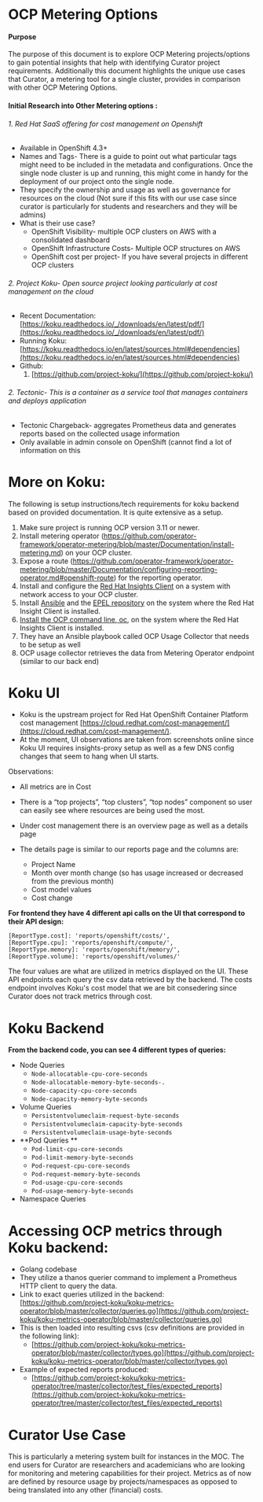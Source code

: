 # OCP Metering Options


#### Purpose

The purpose of this document is to explore OCP Metering projects/options to gain potential insights that help with identifying Curator project requirements. Additionally this document highlights the unique use cases that Curator, a metering tool for a single cluster, provides in comparison with other OCP Metering Options. 


#### Initial Research into Other Metering options :
###### 1. Red Hat SaaS offering for cost management on Openshift
*   Available in OpenShift 4.3+
*   Names and Tags- There is a guide to point out what particular tags might need to be included in the metadata and configurations. Once the single node cluster is up and running, this might come in handy for the deployment of our project onto the single node.
*   They specify the ownership and usage as well as governance for resources on the cloud (Not sure if this fits with our use case since curator is particularly for students and researchers and they will be admins)
*   What is their use case?
    *   OpenShift Visibility- multiple OCP clusters on AWS with a consolidated dashboard
    *   OpenShift Infrastructure Costs- Multiple OCP structures on AWS
    *   OpenShift cost per project- If you have several projects in different OCP clusters
###### 2. Project Koku- Open source project looking particularly at cost management on the cloud
*   Recent Documentation:  [https://koku.readthedocs.io/_/downloads/en/latest/pdf/](https://koku.readthedocs.io/_/downloads/en/latest/pdf/)
*   Running Koku: [https://koku.readthedocs.io/en/latest/sources.html#dependencies](https://koku.readthedocs.io/en/latest/sources.html#dependencies)
*   Github:
    1. [https://github.com/project-koku/](https://github.com/project-koku/)

###### 2. Tectonic- This is a container as a service tool that manages containers and deploys application
*   Tectonic Chargeback- aggregates Prometheus data and generates reports based on the collected usage information
*   Only available in admin console on OpenShift (cannot find a lot of information on this

# More on Koku:

The following is setup instructions/tech requirements for koku backend based on provided documentation. It is quite extensive as a setup.

1. Make sure project is running OCP version 3.11 or newer.
2. Install metering operator (https://github.com/operator-framework/operator-metering/blob/master/Documentation/install-metering.md) on your OCP cluster.
3. Expose a route (https://github.com/operator-framework/operator-metering/blob/master/Documentation/configuring-reporting-operator.md#openshift-route) for the reporting operator.
4. Install and configure the [Red Hat Insights Client](https://access.redhat.com/products/red-hat-insights/#getstarted) on a system with network access to your OCP cluster.
5. Install [Ansible](https://docs.ansible.com/ansible/2.7/installation_guide/intro_installation.html) and the [EPEL repository](https://fedoraproject.org/wiki/EPEL#Quickstart) on the system where the Red Hat Insight Client is installed.
6. [Install the OCP command line, oc](https://docs.openshift.com/container-platform/3.3/cli_reference/get_started_cli.html#cli-linux), on the system where the Red Hat Insights Client is installed.
7. They have an Ansible playbook called OCP Usage Collector that needs to be setup as well
8. OCP usage collector retrieves the data from Metering Operator endpoint (similar to our back end)


# Koku UI
*   Koku is the upstream project for Red Hat OpenShift Container Platform cost management [https://cloud.redhat.com/cost-management/](https://cloud.redhat.com/cost-management/).
*   At the moment, UI observations are taken from screenshots online since Koku UI requires insights-proxy setup as well as a few DNS config changes that seem to hang when UI starts.

Observations:
*   All metrics are in Cost
*   There is a “top projects”, “top clusters”, “top nodes” component so user can easily see where resources are being used the most.
*   Under cost management there is an overview page as well as a details page

*   The details page is similar to our reports page and the columns are:
    *   Project Name
    *   Month over month change (so has usage increased or decreased from the previous month)
    *   Cost model values
    *   Cost change

**For  frontend they have 4 different api calls on the UI that correspond to their API design:**

```
[ReportType.cost]: 'reports/openshift/costs/',
[ReportType.cpu]: 'reports/openshift/compute/',
[ReportType.memory]: 'reports/openshift/memory/',
[ReportType.volume]: 'reports/openshift/volumes/'
```
The four values are what are utilized in metrics displayed on the UI. These API endpoints each query the csv data retrieved by the backend. The costs endpoint involves Koku's cost model that we are bit consedering since Curator does not track metrics through cost. 


# Koku Backend
**From the backend code, you can see 4 different types of queries:**
*   Node Queries
    *   `Node-allocatable-cpu-core-seconds`
    *   `Node-allocatable-memory-byte-seconds-.`
    *   `Node-capacity-cpu-core-seconds`
    *   `Node-capacity-memory-byte-seconds`
*   Volume Queries
    *   `Persistentvolumeclaim-request-byte-seconds`
    *   `Persistentvolumeclaim-capacity-byte-seconds`
    *   `Persistentvolumeclaim-usage-byte-seconds`
*   **Pod Queries **
    *   `Pod-limit-cpu-core-seconds`
    *   `Pod-limit-memory-byte-seconds`
    *   `Pod-request-cpu-core-seconds`
    *   `Pod-request-memory-byte-seconds`
    *   `Pod-usage-cpu-core-seconds`
    *   `Pod-usage-memory-byte-seconds`
*   Namespace Queries

# **Accessing OCP metrics through Koku backend:**
*   Golang codebase
*   They utilize a thanos querier command to implement a Prometheus HTTP client to query the data.
*   Link to exact queries utilized in the backend: [https://github.com/project-koku/koku-metrics-operator/blob/master/collector/queries.go](https://github.com/project-koku/koku-metrics-operator/blob/master/collector/queries.go)
*   This is then loaded into resulting csvs (csv definitions are provided in the following link):
    *   [https://github.com/project-koku/koku-metrics-operator/blob/master/collector/types.go](https://github.com/project-koku/koku-metrics-operator/blob/master/collector/types.go)
*   Example of expected reports produced:
    *   [https://github.com/project-koku/koku-metrics-operator/tree/master/collector/test_files/expected_reports](https://github.com/project-koku/koku-metrics-operator/tree/master/collector/test_files/expected_reports)

# Curator Use Case

This is particularly a metering system built for instances in the MOC. The end users for Curator are researchers and academicians who are looking for monitoring and metering capabilities for their project. Metrics as of now are defined by resource usage by projects/namespaces as opposed to being translated into any other (financial) costs.
